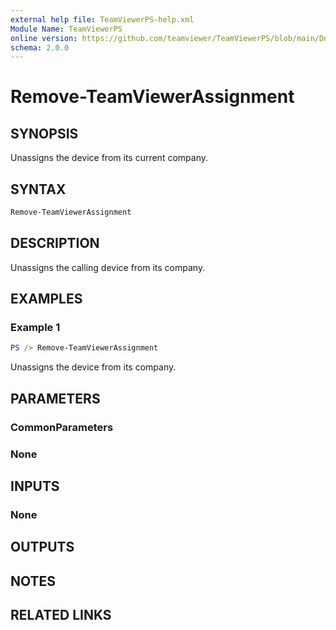 ```yaml
---
external help file: TeamViewerPS-help.xml
Module Name: TeamViewerPS
online version: https://github.com/teamviewer/TeamViewerPS/blob/main/Docs/Help/Remove-TeamViewerAssignment.md
schema: 2.0.0
---
```


# Remove-TeamViewerAssignment

## SYNOPSIS

Unassigns the device from its current company.

## SYNTAX

```powershell
Remove-TeamViewerAssignment 
```

## DESCRIPTION

Unassigns the calling device from its company.

## EXAMPLES

### Example 1

```powershell
PS /> Remove-TeamViewerAssignment 
```

Unassigns the device from its company.

## PARAMETERS

### CommonParameters

### None

## INPUTS

### None

## OUTPUTS

## NOTES

## RELATED LINKS
